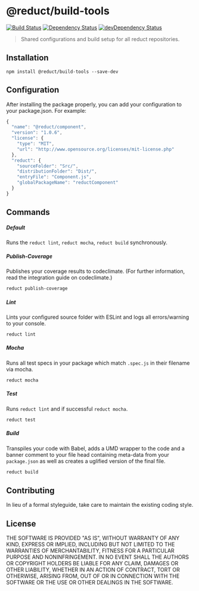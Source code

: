 # @reduct/build-tools
[![Build Status](https://travis-ci.org/reduct/build-tools.svg)](https://travis-ci.org/reduct/build-tools) [![Dependency Status](https://david-dm.org/reduct/build-tools.svg)](https://david-dm.org/reduct/build-tools) [![devDependency Status](https://david-dm.org/reduct/build-tools/dev-status.svg)](https://david-dm.org/reduct/build-tools#info=devDependencies)

> Shared configurations and build setup for all reduct repositories.

## Installation

```shell
npm install @reduct/build-tools --save-dev
```

## Configuration
After installing the package properly, you can add your configuration to your package.json. For example:
```javascript
{
  "name": "@reduct/component",
  "version": "1.0.6",
  "license": {
    "type": "MIT",
    "url": "http://www.opensource.org/licenses/mit-license.php"
  },
  "reduct": {
    "sourceFolder": "Src/",
    "distributionFolder": "Dist/",
    "entryFile": "Component.js",
    "globalPackageName": "reductComponent"
  }
}
```


## Commands
##### Default
Runs the `reduct lint`, `reduct mocha`, `reduct build` synchronously.

##### Publish-Coverage
Publishes your coverage results to codeclimate. (For further information, read the integration guide on codeclimate.)

```bash
reduct publish-coverage
```

##### Lint
Lints your configured source folder with ESLint and logs all errors/warning to your console.

```bash
reduct lint
```

##### Mocha
Runs all test specs in your package which match `.spec.js` in their filename via mocha.

```bash
reduct mocha
```

##### Test
Runs `reduct lint` and if successful `reduct mocha`.

```bash
reduct test
```

##### Build
Transpiles your code with Babel, adds a UMD wrapper to the code and a banner comment to your file head containing
meta-data from your `package.json` as well as creates a uglified version of the final file.

```bash
reduct build
```


## Contributing
In lieu of a formal styleguide, take care to maintain the existing coding style.


## License
THE SOFTWARE IS PROVIDED "AS IS", WITHOUT WARRANTY OF ANY KIND, EXPRESS OR
IMPLIED, INCLUDING BUT NOT LIMITED TO THE WARRANTIES OF MERCHANTABILITY,
FITNESS FOR A PARTICULAR PURPOSE AND NONINFRINGEMENT. IN NO EVENT SHALL THE
AUTHORS OR COPYRIGHT HOLDERS BE LIABLE FOR ANY CLAIM, DAMAGES OR OTHER
LIABILITY, WHETHER IN AN ACTION OF CONTRACT, TORT OR OTHERWISE, ARISING FROM,
OUT OF OR IN CONNECTION WITH THE SOFTWARE OR THE USE OR OTHER DEALINGS IN
THE SOFTWARE.

